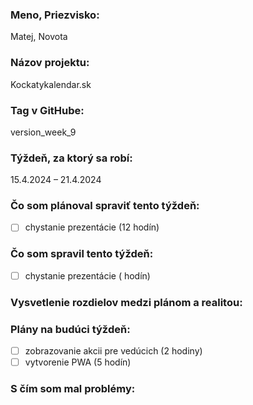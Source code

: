 ### Meno, Priezvisko:
Matej, Novota

### Názov projektu:
Kockatykalendar.sk

### Tag v GitHube:
version_week_9

### Týždeň, za ktorý sa robí:
15.4.2024 – 21.4.2024

### Čo som plánoval spraviť tento týždeň:
- [ ] chystanie prezentácie (12 hodín)

### Čo som spravil tento týždeň:
- [ ] chystanie prezentácie ( hodín)

### Vysvetlenie rozdielov medzi plánom a realitou:


### Plány na budúci týždeň:
- [ ] zobrazovanie akcii pre vedúcich (2 hodiny)
- [ ] vytvorenie PWA (5 hodín)

### S čím som mal problémy:
